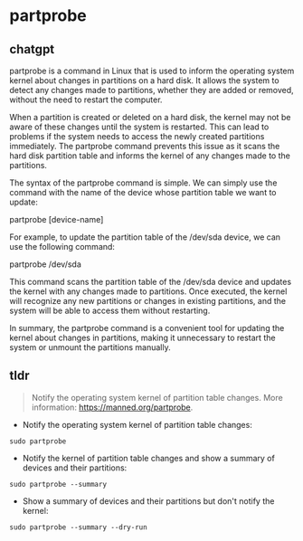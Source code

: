 # partprobe 
## chatgpt 
partprobe is a command in Linux that is used to inform the operating system kernel about changes in partitions on a hard disk. It allows the system to detect any changes made to partitions, whether they are added or removed, without the need to restart the computer.

When a partition is created or deleted on a hard disk, the kernel may not be aware of these changes until the system is restarted. This can lead to problems if the system needs to access the newly created partitions immediately. The partprobe command prevents this issue as it scans the hard disk partition table and informs the kernel of any changes made to the partitions.

The syntax of the partprobe command is simple. We can simply use the command with the name of the device whose partition table we want to update:

partprobe [device-name]

For example, to update the partition table of the /dev/sda device, we can use the following command:

partprobe /dev/sda

This command scans the partition table of the /dev/sda device and updates the kernel with any changes made to partitions. Once executed, the kernel will recognize any new partitions or changes in existing partitions, and the system will be able to access them without restarting.

In summary, the partprobe command is a convenient tool for updating the kernel about changes in partitions, making it unnecessary to restart the system or unmount the partitions manually. 

## tldr 
 
> Notify the operating system kernel of partition table changes.
> More information: <https://manned.org/partprobe>.

- Notify the operating system kernel of partition table changes:

`sudo partprobe`

- Notify the kernel of partition table changes and show a summary of devices and their partitions:

`sudo partprobe --summary`

- Show a summary of devices and their partitions but don't notify the kernel:

`sudo partprobe --summary --dry-run`
